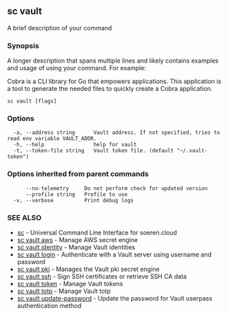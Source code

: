 ## sc vault

A brief description of your command

### Synopsis

A longer description that spans multiple lines and likely contains examples
and usage of using your command. For example:

Cobra is a CLI library for Go that empowers applications.
This application is a tool to generate the needed files
to quickly create a Cobra application.

```
sc vault [flags]
```

### Options

```
  -a, --address string      Vault address. If not specified, tries to read env variable VAULT_ADDR.
  -h, --help                help for vault
  -t, --token-file string   Vault token file. (default "~/.vault-token")
```

### Options inherited from parent commands

```
      --no-telemetry     Do not perform check for updated version
      --profile string   Profile to use
  -v, --verbose          Print debug logs
```

### SEE ALSO

* [sc](sc.md)	 - Universal Command Line Interface for soeren.cloud
* [sc vault aws](sc_vault_aws.md)	 - Manage AWS secret engine
* [sc vault identity](sc_vault_identity.md)	 - Manage Vault identities
* [sc vault login](sc_vault_login.md)	 - Authenticate with a Vault server using username and password
* [sc vault pki](sc_vault_pki.md)	 - Manages the Vault pki secret engine
* [sc vault ssh](sc_vault_ssh.md)	 - Sign SSH certificates or retrieve SSH CA data
* [sc vault token](sc_vault_token.md)	 - Manage Vault tokens
* [sc vault totp](sc_vault_totp.md)	 - Manage Vault totp
* [sc vault update-password](sc_vault_update-password.md)	 - Update the password for Vault userpass authentication method

